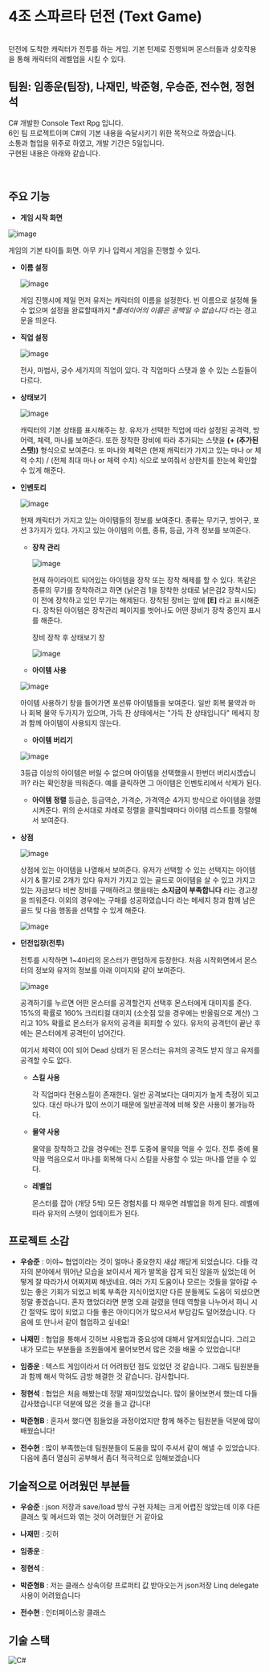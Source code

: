 # 4조 스파르타 던전 (Text Game) 

</br>
던전에 도착한 캐릭터가 전투를 하는 게임. 기본 턴제로 진행되며 몬스터들과 상호작용을 통해 캐릭터의 레벨업을 시킬 수 있다. 


## 팀원: 임종운(팀장), 나재민, 박준형, 우승준, 전수현, 정현석
C# 개발한 Console Text Rpg 입니다.  
6인 팀 프로젝트이며 C#의 기본 내용을 숙달시키기 위한 목적으로 하였습니다.  
소통과 협업을 위주로 하였고, 개발 기간은 5일입니다.  
구현된 내용은 아래와 같습니다.


</br>

## 주요 기능
* **게임 시작 화면**
  
![image](https://github.com/suhyunChun/-4-Sparta-Text-Game-/assets/89771577/b306cee6-9d7f-45c3-87b6-0ca7403c6cdc)

게임의 기본 타이틀 화면. 아무 키나 입력시 게임을 진행할 수 있다.

  * **이름 설정**

    ![image](https://github.com/suhyunChun/-4-Sparta-Text-Game-/assets/89771577/f14c8360-c368-45c5-aa3d-df2da86b7098)
    
    게임 진행시에 제일 먼저 유저는 캐릭터의 이름을 설정한다. 빈 이름으로 설정해 둘 수 없으며 설정을 완료할때까지 **플레이어의 이름은 공백일 수 없습니다* 라는 경고문을 띄운다.
  * **직업 설정**

    ![image](https://github.com/suhyunChun/-4-Sparta-Text-Game-/assets/89771577/3a248e30-4cbb-4bc4-ae4f-0e21a3750e84)

    전사, 마법사, 궁수 세가지의 직업이 있다. 각 직업마다 스탯과 쓸 수 있는 스킬들이 다르다.


* **상태보기**

  ![image](https://github.com/suhyunChun/-4-Sparta-Text-Game-/assets/89771577/d08f7853-c3e9-4a76-8e6e-541d0e8c575c)

  캐릭터의 기본 상태를 표시해주는 창. 유저가 선택한 직업에 따라 설정된 공격력, 방어력, 체력, 마나를 보여준다. 또한 장착한 장비에 따라 추가되는 스탯을 **(+ (추가된 스탯))** 형식으로 보여준다.
  또 마나와 체력은 (현재 캐릭터가 가지고 있는 마나 or 체력 수치) / (전체 최대 마나 or 체력 수치) 식으로 보여줘서 상한치를 한눈에 확인할 수 있게 해준다. 

  
* **인벤토리**

  ![image](https://github.com/suhyunChun/-4-Sparta-Text-Game-/assets/89771577/f6dbed28-97ea-4805-a299-830ba200d83f)

  현재 캐릭터가 가지고 있는 아이템들의 정보를 보여준다. 종류는 무기구, 방어구, 포션 3가지가 있다.
  가지고 있는 아이템의 이름, 종류, 등급, 가격 정보를 보여준다. 

  * **장착 관리**

    ![image](https://github.com/suhyunChun/-4-Sparta-Text-Game-/assets/89771577/47dbfb22-1b6b-43a1-add0-5cabb21c73fe)

    현재 하이라이트 되어있는 아이템을 장착 또는 장착 해제를 할 수 있다. 똑같은 종류의 무기를 장착하려고 하면 (낡은검 1을 장착한 상태로 낡은검2 장착시도) 이 전에 장착하고 있던 무기는 해제된다.
    장착된 장비는 앞에 **[E]** 라고 표시해준다. 장착된 아이템은 장착관리 페이지를 벗어나도 어떤 장비가 장착 중인지 표시를 해준다. 

    장비 장착 후 상태보기 창

    ![image](https://github.com/suhyunChun/-4-Sparta-Text-Game-/assets/89771577/14e5ec88-9775-4886-a640-f51e2fc4d62d)
    
  *  **아이템 사용**
    
    ![image](https://github.com/suhyunChun/-4-Sparta-Text-Game-/assets/89771577/daf5e930-c63d-42bf-9941-cfab6a2c973b)

    아이템 사용하기 창을 들어가면 포션류 아이템들을 보여준다. 일반 회복 물약과 마나 회복 물약 두가지가 있으며, 가득 찬 상태에서는 "가득 찬 상태입니다" 메세지 창과 함께 아이템이 사용되지 않는다. 
  
  *  **아이템 버리기**

  ![image](https://github.com/suhyunChun/-4-Sparta-Text-Game-/assets/89771577/9989e6c2-55fb-4299-a202-f70a4cf8935a)

  3등급 이상의 아이템은 버릴 수 없으며 아이템을 선택했을시 한번더 버리시겠습니까? 라는 확인창을 띄워준다.
  예를 클릭하면 그 아이템은 인벤토리에서 삭제가 된다.
  
  *  **아이템 정렬**
     등급순, 등급역순, 가격순, 가격역순 4가지 방식으로 아이템을 정렬시켜준다.
     위의 순서대로 차례로 정렬을 클릭할때마다 아이템 리스트를 정렬해서 보여준다. 
    
* **상점**

  ![image](https://github.com/suhyunChun/-4-Sparta-Text-Game-/assets/89771577/bb38367a-cce2-46af-9671-c11111b2e7f7)

  상점에 있는 아이템을 나열해서 보여준다.
  유저가 선택할 수 있는 선택지는 아이템 사기 & 팔기로 2개가 있다
  유저가 가지고 있는 골드로 아이템을 살 수 있고 가지고 있는 자금보다 비싼 장비를 구매하려고 했을때는 **소지금이 부족합니다** 라는 경고창을 띄워준다.
  이외의 경우에는 구매를 성공하였습니다 라는 메세지 창과 함께 남은 골드 및 다음 행동을 선택할 수 있게 해준다.

   ![image](https://github.com/suhyunChun/-4-Sparta-Text-Game-/assets/89771577/cf96a4b4-d710-4757-a703-7e82d673007e)

  
  
* **던전입장(전투)**
  
  전투를 시작하면 1~4마리의 몬스터가 랜덤하게 등장한다. 처음 시작화면에서 몬스터의 정보와 유저의 정보를 아래 이미지와 같이 보여준다. 

  ![image](https://github.com/suhyunChun/-4-Sparta-Text-Game-/assets/89771577/898375de-d174-47fa-a11c-52f9734bf043)

  공격하기를 누르면 어떤 몬스터를 공격할건지 선택후 몬스터에게 대미지를 준다. 15%의 확률로 160% 크리티컬 대미지 (소숫점 있을 경우에는 반올림으로 계산)
  그리고 10% 확률로 몬스터가 유저의 공격을 회피할 수 있다.
  유저의 공격턴이 끝난 후에는 몬스터에게 공격턴이 넘어간다.

  여기서 체력이 0이 되어 Dead 상태가 된 몬스터는 유저의 공격도 받지 않고 유저를 공격할 수도 없다. 
  
  
  * **스킬 사용**

    각 직업마다 전용스킬이 존재한다. 일반 공격보다는 대미지가 높게 측정이 되고 있다.
    대신 마나가 많이 쓰이기 때문에 일반공격에 비해 잦은 사용이 불가능하다. 
    
  * **물약 사용**

    물약을 장착하고 갔을 경우에는 전투 도중에 물약을 먹을 수 있다. 전투 중에 물약을 먹음으로서 마나를 회복해 다시 스킬을 사용할 수 있는 마나를 얻을 수 있다.
    
  * **레벨업**
 
    몬스터를 잡아 (개당 5씩) 모든 경험치를 다 채우면 레벨업을 하게 된다. 레벨에 따라 유저의 스탯이 업데이트가 된다.   

## 프로젝트 소감 

* **우승준** : 이야~ 협업이라는 것이 얼마나 중요한지 새삼 깨닫게 되었습니다. 다들 각자의 분야에서 뛰어난 모습을 보이셔서 제가 발목을 잡게 되진 않을까 싶었는데 어떻게 잘 따라가서 어찌저찌 해냈네요. 여러 가지 도움이나 모르는 것들을 알아갈 수 있는 좋은 기회가 되었고 비록 부족한 지식이었지만 다른 분들께도 도움이 되셨으면 정말 좋겠습니다. 혼자 했었더라면 분명 오래 걸렸을 텐데 역할을 나누어서 하니 시간 절약도 많이 되었고 다들 좋은 아이디어가 많으셔서 부담감도 덜어졌습니다. 다음에 또 만나서 같이 협업하고 싶네요!​

* **나재민** : 협업을 통해서 깃허브 사용법과 중요성에 대해서 알게되었습니다. 그리고 내가 모르는 부분들을 조원들에게 물어보면서 많은 것을 배울 수 있었습니다!​

* **임종운** : 텍스트 게임이라서 더 어려웠던 점도 있었던 것 같습니다. 그래도 팀원분들과 함께 해서 막혀도 금방 해결한 것 같습니다. 감사합니다.​

* **정현석** : 협업은 처음 해봤는데 정말 재미있었습니다. 많이 물어보면서 했는데 다들 감사했습니다! 덕분에 많은 것을 들고 갑니다!​

* **박준형B** : 혼자서 했다면 힘들었을 과정이었지만 함께 해주는 팀원분들 덕분에 많이 배웠습니다!​

* **전수현** : 많이 부족했는데 팀원분들이 도움을 많이 주셔서 같이 해낼 수 있었습니다. 다음에 좀더 열심히 공부해서 좀더 적극적으로 임해보겠습니다


## 기술적으로 어려웠던 부분들


* **우승준** : json 저장과 save/load 방식 구현 자체는 크게 어렵진 않았는데 이후 다른 클래스 및 메서드와 엮는 것이 어려웠던 거 같아요

* **나재민** : 깃허

* **임종운** : 

* **정현석** : 

* **박준형B** : 저는 클래스 상속이랑 프로퍼티 값 받아오는거 json저장 Linq delegate 사용이 어려웠습니다

* **전수현** : 인터페이스랑 클래스


    


##  기술 스택

![C#](https://img.shields.io/badge/-C%23-%7ED321?logo=Csharp&style=flat)

